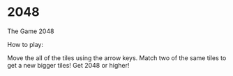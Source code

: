 2048
====

The Game 2048


How to play:

Move the all of the tiles using the arrow keys.
Match two of the same tiles to get a new bigger tiles!
Get 2048 or higher!
